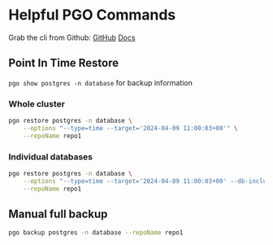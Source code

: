 # Helpful PGO Commands

Grab the cli from Github:
[GitHub](https://github.com/CrunchyData/postgres-operator-client) [Docs](https://access.crunchydata.com/documentation/postgres-operator-client/latest/)

## Point In Time Restore

`pgo show postgres -n database` for backup information

### Whole cluster
```sh
pgo restore postgres -n database \
    --options "--type=time --target='2024-04-09 11:00:03+00'" \
    --repoName repo1
```

### Individual databases
```sh
pgo restore postgres -n database \
    --options "--type=time --target='2024-04-09 11:00:03+00' --db-include=postgres" \
    --repoName repo1
```

## Manual full backup

```sh
pgo backup postgres -n database --repoName repo1
```
